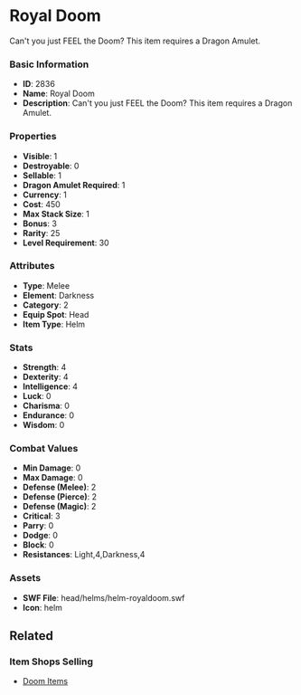 # Royal Doom

Can't you just FEEL the Doom?
This item requires a Dragon Amulet.

### Basic Information

- **ID**: 2836
- **Name**: Royal Doom
- **Description**: Can&#039;t you just FEEL the Doom?
This item requires a Dragon Amulet.

### Properties

- **Visible**: 1
- **Destroyable**: 0
- **Sellable**: 1
- **Dragon Amulet Required**: 1
- **Currency**: 1
- **Cost**: 450
- **Max Stack Size**: 1
- **Bonus**: 3
- **Rarity**: 25
- **Level Requirement**: 30

### Attributes

- **Type**: Melee
- **Element**: Darkness
- **Category**: 2
- **Equip Spot**: Head
- **Item Type**: Helm

### Stats

- **Strength**: 4
- **Dexterity**: 4
- **Intelligence**: 4
- **Luck**: 0
- **Charisma**: 0
- **Endurance**: 0
- **Wisdom**: 0

### Combat Values

- **Min Damage**: 0
- **Max Damage**: 0
- **Defense (Melee)**: 2
- **Defense (Pierce)**: 2
- **Defense (Magic)**: 2
- **Critical**: 3
- **Parry**: 0
- **Dodge**: 0
- **Block**: 0
- **Resistances**: Light,4,Darkness,4

### Assets

- **SWF File**: head/helms/helm-royaldoom.swf
- **Icon**: helm

## Related

### Item Shops Selling

- [Doom Items](../item-shops/106-doom-items.md)


